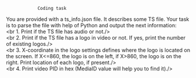 				Coding task
You are provided with a ts_info.json file. It describes some TS file.
Your task is to parse the file with help of Python and output the next information:  
   <br 1. Print if the TS file has audio or not./>  
   <br 2. Print if the TS file has a logo in video or not. If yes, print the number of existing logos./>  
   <br 3. X-coordinate in the logo settings defines where the logo is located on the screen. If X<=860, the logo is on the left, if X>860, the logo is on the right. Print location of each logo, if present./>  
   <br 4. Print video PID in hex (MediaID value will help you to find it)./>
